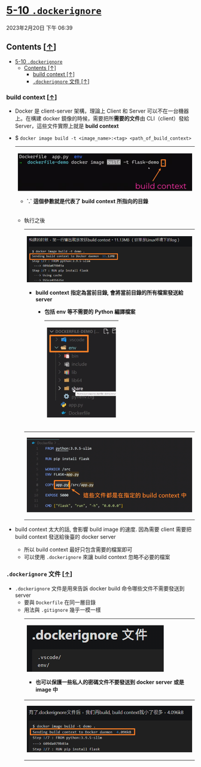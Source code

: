 <!-- This md file is originally converted from onenote -->

# [5-10 `.dockerignore`](https://dockertips.readthedocs.io/en/latest/best-practise/dockerignore.html)

2023年2月20日
下午 06:39

## Contents [[↑](#5-10-dockerignore)]

- [5-10 `.dockerignore`](#5-10-dockerignore)
  - [Contents \[↑\]](#contents-)
    - [build context \[↑\]](#build-context-)
    - [`.dockerignore` 文件 \[↑\]](#dockerignore-文件-)

### build context [[↑](#5-10-dockerignore)]

- Docker 是 client-server 架構，理論上 Client 和 Server 可以不在一台機器上。在構建 docker 鏡像的時候，需要把所**需要的文件**由 CLI（client）發給 Server，這些文件實際上就是 **build context**
- $ `docker image build -t <image_name>:<tag> <path_of_build_context>`
    <table>
      <colgroup>
        <col style="width: 100%" />
      </colgroup>
      <thead>
        <tr class="header">
          <th>
            <p><img src="assets/018_5-10_dockerignore_000.png" /></p>
            <ul class="incremental">
              <li>
                <p>`.` 這個參數就是代表了 build context 所指向的目錄</p>
              </li>
            </ul>
          </th>
        </tr>
      </thead>
      <tbody>
      </tbody>
    </table>

  - 執行之後
    <table>
      <colgroup>
        <col style="width: 100%" />
      </colgroup>
      <thead>
        <tr class="header">
          <th>
            <p><img src="assets/018_5-10_dockerignore_001.png" /></p>
            <ul class="incremental">
              <li>
                <p>build context 指定為當前目錄, 會將當前目錄的<strong>所有</strong>檔案發送給 server</p>
                <ul class="incremental">
                  <li>
                    <p>包括 env 等不需要的 Python 編譯檔案</p>
                  </li>
                </ul>
              </li>
            </ul>
            <ul class="incremental">
              <ul class="incremental">
                <table>
                  <colgroup>
                    <col style="width: 100%" />
                  </colgroup>
                  <thead>
                    <tr class="header">
                      <th>
                        <p><img src="assets/018_5-10_dockerignore_002.png" /></p>
                      </th>
                    </tr>
                  </thead>
                  <tbody>
                  </tbody>
                </table>
              </ul>
            </ul>
          </th>
        </tr>
      </thead>
      <tbody>
        <tr class="odd">
          <td>
            <p><img src="assets/018_5-10_dockerignore_003.png" /></p>
          </td>
        </tr>
      </tbody>
    </table>

- build context 太大的話, 會影響 build image 的速度. 因為需要 client 需要把 build context 發送給後臺的 docker server
  - 所以 build context 最好只包含需要的檔案即可
  - 可以使用 `.dockerignore` 來讓 build context 忽略不必要的檔案

### `.dockerignore` 文件 [[↑](#5-10-dockerignore)]

- `.dockerignore` 文件是用來告訴 docker build 命令哪些文件不需要發送到 server
  - 要與 `Dockerfile` 在同一層目錄
  - 用法與 `.gitignore` 幾乎一模一樣
    <table>
      <colgroup>
        <col style="width: 100%" />
      </colgroup>
      <thead>
        <tr class="header">
          <th>
            <p><img src="assets/018_5-10_dockerignore_004.png" /></p>
            <ul class="incremental">
              <li>
                <p>也可以保護一些私人的密碼文件不要發送到 docker server 或是 image 中</p>
              </li>
            </ul>
          </th>
        </tr>
      </thead>
      <tbody>
        <tr class="odd">
          <td>
            <p><img src="assets/018_5-10_dockerignore_005.png" /></p>
          </td>
        </tr>
      </tbody>
    </table>
